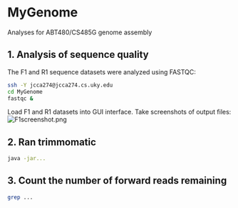 # MyGenome
Analyses for ABT480/CS485G genome assembly

## 1. Analysis of sequence quality
The F1 and R1 sequence datasets were analyzed using FASTQC:
```bash
ssh -Y jcca274@jcca274.cs.uky.edu
cd MyGenome
fastqc &
```
Load F1 and R1 datasets into GUI interface. 
Take screenshots of output files:
![F1screenshot.png](/data/F1screenshot.png)

## 2. Ran trimmomatic
```bash
java -jar...
```

## 3. Count the number of forward reads remaining
```bash
grep ...
```
